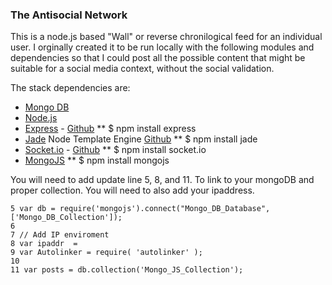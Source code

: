 ### The Antisocial Network

This is a node.js based "Wall" or reverse chronilogical feed for an individual user. I orginally created it to be run locally with the following modules and dependencies so that I could post all the possible content that might be suitable for a social media context, without the social validation.

The stack dependencies are:
* [Mongo DB](https://github.com/mongodb/mongo "Mongo DB")
* [Node.js](http://nodejs.org/ "Node.js")
* [Express](http://expressjs.com/ "Express") - [Github](https://github.com/strongloop/expressjs.com "Express Js Github")
**    $ npm install express
* [Jade](http://jade-lang.com/ "Jade") Node Template Engine [Github](https://github.com/jadejs/jade "Jade Github")
**    $ npm install jade
* [Socket.io](http://socket.io/ "Socket.io") - [Github](https://github.com/Automattic/socket.io/ "Socket Github")
**    $ npm install socket.io
* [MongoJS](https://github.com/mafintosh/mongojs)
**    $ npm install mongojs

You will need to add update line 5, 8, and 11. To link to your mongoDB and proper collection. You will need to also add your ipaddress.

	5 var db = require('mongojs').connect("Mongo_DB_Database", ['Mongo_DB_Collection']);
	6 
	7 // Add IP enviroment
	8 var ipaddr  = 
	9 var Autolinker = require( 'autolinker' );
	10 
	11 var posts = db.collection('Mongo_JS_Collection');